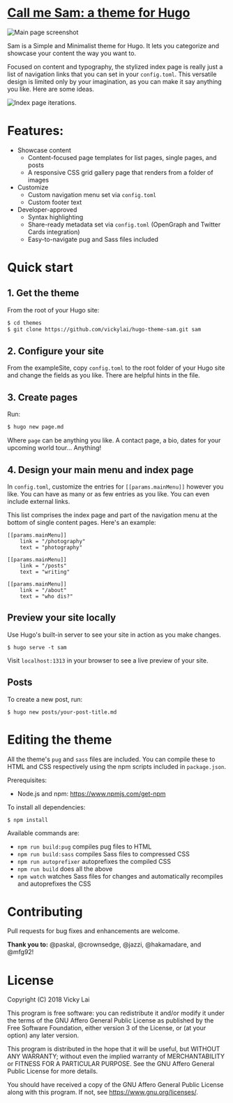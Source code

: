 # <a href="https://vickylai.com/call-me-sam/" target="_blank" rel="noopener">Call me Sam: a theme for Hugo</a>

![Main page screenshot](https://github.com/vickylai/hugo-theme-sam/blob/master/images/screenshot.png)

Sam is a Simple and Minimalist theme for Hugo. It lets you categorize and showcase your content the way you want to.

Focused on content and typography, the stylized index page is really just a list of navigation links that you can set in your `config.toml`. This versatile design is limited only by your imagination, as you can make it say anything you like. Here are some ideas.

![Index page iterations.](https://github.com/vickylai/hugo-theme-sam/blob/master/images/ideas.png)

# Features:

- Showcase content
    - Content-focused page templates for list pages, single pages, and posts
    - A responsive CSS grid gallery page that renders from a folder of images
- Customize
    - Custom navigation menu set via `config.toml`
    - Custom footer text
- Developer-approved
    - Syntax highlighting
    - Share-ready metadata set via `config.toml` (OpenGraph and Twitter Cards integration)
    - Easy-to-navigate pug and Sass files included


# Quick start

## 1. Get the theme

From the root of your Hugo site:
```sh
$ cd themes
$ git clone https://github.com/vickylai/hugo-theme-sam.git sam
```

## 2. Configure your site

From the exampleSite, copy `config.toml` to the root folder of your Hugo site and change the fields as you like. There are helpful hints in the file.

## 3. Create pages

Run:
```sh
$ hugo new page.md
```
Where `page` can be anything you like. A contact page, a bio, dates for your upcoming world tour... Anything!

## 4. Design your main menu and index page

In `config.toml`, customize the entries for `[[params.mainMenu]]` however you like. You can have as many or as few entries as you like. You can even include external links. 

This list comprises the index page and part of the navigation menu at the bottom of single content pages. Here's an example:

```
[[params.mainMenu]]
    link = "/photography"
    text = "photography"

[[params.mainMenu]]
    link = "/posts"
    text = "writing"

[[params.mainMenu]]
    link = "/about"
    text = "who dis?"
```

## Preview your site locally

Use Hugo's built-in server to see your site in action as you make changes.

```
$ hugo serve -t sam
```

Visit `localhost:1313` in your browser to see a live preview of your site.

## Posts

To create a new post, run:
```
$ hugo new posts/your-post-title.md
```

# Editing the theme

All the theme's `pug` and `sass` files are included. You can compile these to HTML and CSS respectively using the npm scripts included in `package.json`.

Prerequisites:
* Node.js and npm: https://www.npmjs.com/get-npm

To install all dependencies:

```
$ npm install
```

Available commands are:

* `npm run build:pug` compiles pug files to HTML
* `npm run build:sass` compiles Sass files to compressed CSS
* `npm run autoprefixer` autoprefixes the compiled CSS
* `npm run build` does all the above
* `npm watch` watches Sass files for changes and automatically recompiles and autoprefixes the CSS

# Contributing

Pull requests for bug fixes and enhancements are welcome.

__Thank you to:__ @paskal, @crownsedge, @jazzi, @hakamadare, and @mfg92!

# License
Copyright (C) 2018 Vicky Lai

This program is free software: you can redistribute it and/or modify
it under the terms of the GNU Affero General Public License as
published by the Free Software Foundation, either version 3 of the
License, or (at your option) any later version.

This program is distributed in the hope that it will be useful,
but WITHOUT ANY WARRANTY; without even the implied warranty of
MERCHANTABILITY or FITNESS FOR A PARTICULAR PURPOSE.  See the
GNU Affero General Public License for more details.

You should have received a copy of the GNU Affero General Public License
along with this program.  If not, see <https://www.gnu.org/licenses/>.

